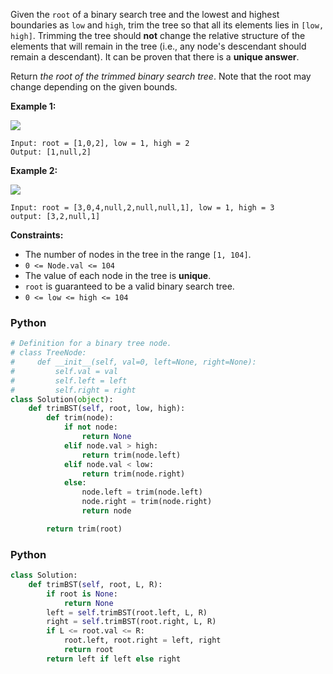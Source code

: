 Given the  `root`  of a binary search tree and the lowest and highest boundaries as  `low`  and  `high`, trim the tree so that all its elements lies in  `[low, high]`. Trimming the tree should  **not**  change the relative structure of the elements that will remain in the tree (i.e., any node's descendant should remain a descendant). It can be proven that there is a  **unique answer**.

Return  _the root of the trimmed binary search tree_. Note that the root may change depending on the given bounds.

**Example 1:**

![](https://assets.leetcode.com/uploads/2020/09/09/trim1.jpg)
```
Input: root = [1,0,2], low = 1, high = 2
Output: [1,null,2]
```

**Example 2:**

![](https://assets.leetcode.com/uploads/2020/09/09/trim2.jpg)
```
Input: root = [3,0,4,null,2,null,null,1], low = 1, high = 3
output: [3,2,null,1]
```

**Constraints:**

-   The number of nodes in the tree in the range  `[1, 104]`.
-   `0 <= Node.val <= 104`
-   The value of each node in the tree is  **unique**.
-   `root`  is guaranteed to be a valid binary search tree.
-   `0 <= low <= high <= 104`


### Python
```python
# Definition for a binary tree node.
# class TreeNode:
#     def __init__(self, val=0, left=None, right=None):
#         self.val = val
#         self.left = left
#         self.right = right
class Solution(object):
    def trimBST(self, root, low, high):
        def trim(node):
            if not node:
                return None
            elif node.val > high:
                return trim(node.left)
            elif node.val < low:
                return trim(node.right)
            else:
                node.left = trim(node.left)
                node.right = trim(node.right)
                return node

        return trim(root)
```


### Python
```python
class Solution:
    def trimBST(self, root, L, R):
        if root is None:
            return None
        left = self.trimBST(root.left, L, R)
        right = self.trimBST(root.right, L, R)
        if L <= root.val <= R:
            root.left, root.right = left, right
            return root
        return left if left else right
```
